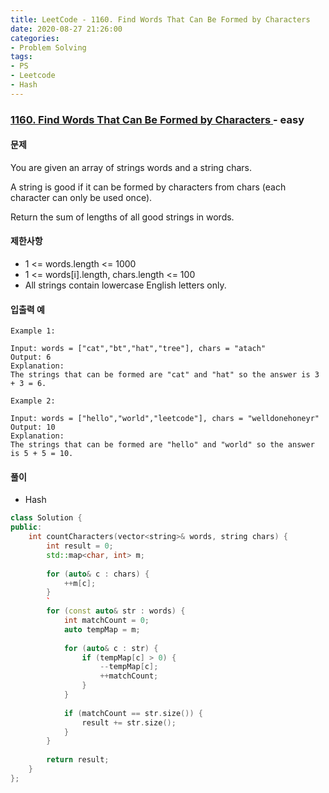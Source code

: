 ```yaml
---
title: LeetCode - 1160. Find Words That Can Be Formed by Characters
date: 2020-08-27 21:26:00
categories:
- Problem Solving
tags:
- PS
- Leetcode
- Hash
---
```


### [ 1160. Find Words That Can Be Formed by Characters ](https://leetcode.com/problems/find-words-that-can-be-formed-by-characters/) - easy

#### 문제

You are given an array of strings words and a string chars.

A string is good if it can be formed by characters from chars (each character can only be used once).

Return the sum of lengths of all good strings in words.

#### 제한사항

- 1 <= words.length <= 1000
- 1 <= words[i].length, chars.length <= 100
- All strings contain lowercase English letters only.


#### 입출력 예

```
Example 1:

Input: words = ["cat","bt","hat","tree"], chars = "atach"
Output: 6
Explanation: 
The strings that can be formed are "cat" and "hat" so the answer is 3 + 3 = 6.
```

```
Example 2:

Input: words = ["hello","world","leetcode"], chars = "welldonehoneyr"
Output: 10
Explanation: 
The strings that can be formed are "hello" and "world" so the answer is 5 + 5 = 10.
```

#### 풀이
 - Hash

```cpp
class Solution {
public:
    int countCharacters(vector<string>& words, string chars) {
        int result = 0;
        std::map<char, int> m;
        
        for (auto& c : chars) {
            ++m[c];
        }
        `
        for (const auto& str : words) {
            int matchCount = 0;
            auto tempMap = m;
            
            for (auto& c : str) {
                if (tempMap[c] > 0) {
                    --tempMap[c];
                    ++matchCount;
                }
            }
            
            if (matchCount == str.size()) {
                result += str.size();
            }
        }
        
        return result;
    }
};
```
